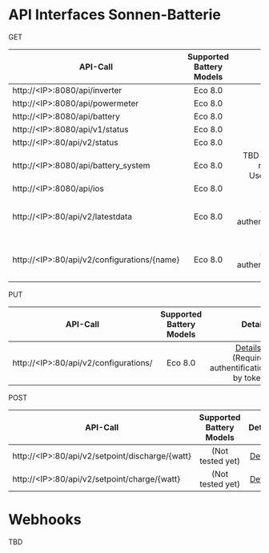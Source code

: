 # API Interfaces Sonnen-Batterie

GET

| API-Call    | Supported Battery Models | Details |
| ----------- |:------------------------:| -------:|
| http://\<IP\>:8080/api/inverter | Eco 8.0 | [Details](details_inverter.md) |
| http://\<IP\>:8080/api/powermeter | Eco 8.0 | TBD |
| http://\<IP\>:8080/api/battery | Eco 8.0 | [Details](details_battery.md) |
| http://\<IP\>:8080/api/v1/status | Eco 8.0 | TBD |
| http://\<IP\>:80/api/v2/status | Eco 8.0 | [Details](details_status_v2.md) |
| http://\<IP\>:8080/api/battery_system | Eco 8.0 | TBD - (Empty response, Use-Case?)|
| http://\<IP\>:8080/api/ios | Eco 8.0 | TBD |
| http://\<IP\>:80/api/v2/latestdata | Eco 8.0 | [Details](details_latestdata.md) - (Requires authentification by token) |
| http://\<IP\>:80/api/v2/configurations/{name} | Eco 8.0 | [Details](details_configurations_[GET].md) - (Requires authentification by token)|

PUT

| API-Call    | Supported Battery Models | Details |
| ----------- |:------------------------:| -------:|
| http://\<IP\>:80/api/v2/configurations/ | Eco 8.0 | [Details](details_configurations_[PUT].md) - (Requires authentification by token) |

POST

| API-Call    | Supported Battery Models | Details |
| ----------- |:------------------------:| -------:|
| http://\<IP\>:80/api/v2/setpoint/discharge/{watt} | (Not tested yet) | [Details](details_setpoint_discharge.md) |
| http://\<IP\>:80/api/v2/setpoint/charge/{watt} | (Not tested yet) | [Details](details_setpoint_charge.md) |

# Webhooks

TBD
